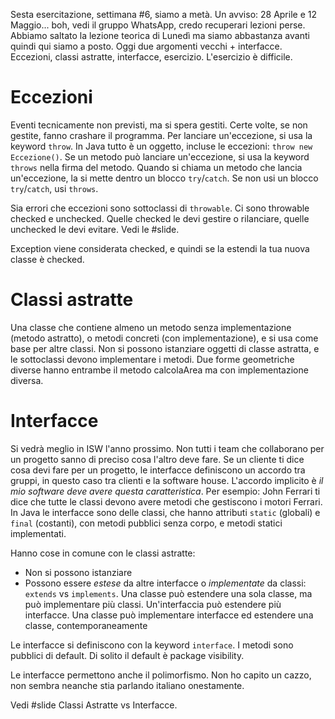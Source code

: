 Sesta esercitazione, settimana #6, siamo a metà.
Un avviso: 28 Aprile e 12 Maggio... boh, vedi il gruppo WhatsApp, credo recuperari lezioni perse.
Abbiamo saltato la lezione teorica di Lunedì ma siamo abbastanza avanti quindi qui siamo a posto.
Oggi due argomenti vecchi + interfacce.
Eccezioni, classi astratte, interfacce, esercizio.
L'esercizio è difficile.

# Eccezioni

Eventi tecnicamente non previsti, ma si spera gestiti.
Certe volte, se non gestite, fanno crashare il programma.
Per lanciare un'eccezione, si usa la keyword `throw`.
In Java tutto è un oggetto, incluse le eccezioni: `throw new Eccezione()`.
Se un metodo può lanciare un'eccezione, si usa la keyword `throws` nella firma del metodo.
Quando si chiama un metodo che lancia un'eccezione, la si mette dentro un blocco `try`/`catch`.
Se non usi un blocco `try`/`catch`, usi `throws`.

Sia errori che eccezioni sono sottoclassi di `throwable`.
Ci sono throwable checked e unchecked. Quelle checked le devi gestire o rilanciare, quelle unchecked le devi evitare. Vedi le #slide.

Exception viene considerata checked, e quindi se la estendi la tua nuova classe è checked.

# Classi astratte

Una classe che contiene almeno un metodo senza implementazione (metodo astratto), o metodi concreti (con implementazione), e si usa come base per altre classi.
Non si possono istanziare oggetti di classe astratta, e le sottoclassi devono implementare i metodi.
Due forme geometriche diverse hanno entrambe il metodo calcolaArea ma con implementazione diversa.

# Interfacce

Si vedrà meglio in ISW l'anno prossimo.
Non tutti i team che collaborano per un progetto sanno di preciso cosa l'altro deve fare.
Se un cliente ti dice cosa devi fare per un progetto, le interfacce definiscono un accordo tra gruppi, in questo caso tra clienti e la software house.
L'accordo implicito è *il mio software deve avere questa caratteristica*.
Per esempio: John Ferrari ti dice che tutte le classi devono avere metodi che gestiscono i motori Ferrari.
In Java le interfacce sono delle classi, che hanno attributi `static` (globali) e `final` (costanti), con metodi pubblici senza corpo, e metodi statici implementati.

Hanno cose in comune con le classi astratte:
* Non si possono istanziare
* Possono essere *estese* da altre interfacce o *implementate* da classi: `extends` vs `implements`.
Una classe può estendere una sola classe, ma può implementare più classi.
Un'interfaccia può estendere più interfacce.
Una classe può implementare interfacce ed estendere una classe, contemporaneamente

Le interfacce si definiscono con la keyword `interface`.
I metodi sono pubblici di default. Di solito il default è package visibility.

Le interfacce permettono anche il polimorfismo.
Non ho capito un cazzo, non sembra neanche stia parlando italiano onestamente.

Vedi #slide Classi Astratte vs Interfacce.